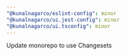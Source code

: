 ```yaml
---
"@kunalnagarco/eslint-config": minor
"@kunalnagarco/ui.jest-config": minor
"@kunalnagarco/ui.tsconfig": minor
---
```


Update monorepo to use Changesets
